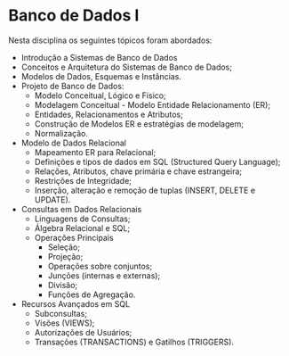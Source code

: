 # Banco de Dados I

Nesta disciplina os seguintes tópicos foram abordados:

- Introdução a Sistemas de Banco de Dados
- Conceitos e Arquitetura do Sistemas de Banco de Dados; 
- Modelos de Dados, Esquemas e Instâncias.
- Projeto de Banco de Dados: 
  - Modelo Conceitual, Lógico e Físico; 
  - Modelagem Conceitual - Modelo Entidade Relacionamento (ER); 
  - Entidades, Relacionamentos e Atributos; 
  - Construção de Modelos ER e estratégias de modelagem; 
  - Normalização.
- Modelo de Dados Relacional 
  - Mapeamento ER para Relacional; 
  - Definições e tipos de dados em SQL (Structured Query Language); 
  - Relações, Atributos, chave primária e chave estrangeira; 
  - Restrições de Integridade; 
  - Inserção, alteração e remoção de tuplas (INSERT, DELETE e UPDATE).
- Consultas em Dados Relacionais
  - Linguagens de Consultas; 
  - Álgebra Relacional e SQL; 
  - Operações Principais
    - Seleção; 
    - Projeção; 
    - Operações sobre conjuntos;
    - Junções (internas e externas); 
    - Divisão; 
    - Funções de Agregação.
- Recursos Avançados em SQL 
  - Subconsultas; 
  - Visões (VIEWS); 
  - Autorizações de Usuários; 
  - Transações (TRANSACTIONS) e Gatilhos (TRIGGERS).   
